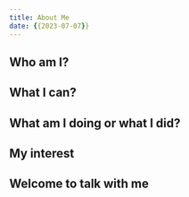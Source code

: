 ```yaml
---
title: About Me
date: {{2023-07-07}}
---
```

## Who am I?

## What I can?

## What am I doing or what I did?

## My interest

## Welcome to talk with me

